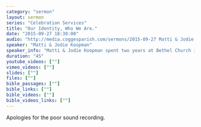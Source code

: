 ```yaml
---
category: "sermon"
layout: sermon
series: "Celebration Services"
title: "Our Identity, Who We Are."
date: "2015-09-27 18:30:00"
audio: "http://media.coggesparish.com/sermons/2015-09-27 Matti & Jodie Koopman.mp3"
speaker: "Matti & Jodie Koopman"
speaker_info: "Matti & Jodie Koopman spent two years at Bethel Church in Redding, California, learning about their ministry models before leading a church in New Zealand. They will be sharing some of their experience of seeing God bring healing in a variety of contexts."
duration: "45"
youtube_videos: [""]
vimeo_videos: [""]
slides: [""]
files: [""]
bible_passages: [""]
bible_links: [""]
bible_videos: [""]
bible_videos_links: [""]
---
```


Apologies for the poor sound recording.
